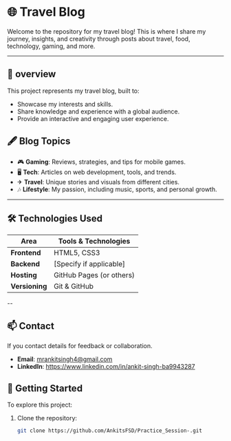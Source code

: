 #  🌐 Travel Blog

Welcome to the repository for my travel blog! This is where I share my journey, insights, and creativity through posts about travel, food, technology, gaming, and more.

---

## 📌 overview

This project represents my travel blog, built to:
- Showcase my interests and skills.
- Share knowledge and experience with a global audience.
- Provide an interactive and engaging user experience.

## 🖋 Blog Topics
- 🎮 **Gaming**: Reviews, strategies, and tips for mobile games.
-   🖥 **Tech**: Articles on web development, tools, and trends.
-  ✈ **Travel**: Unique stories and visuals from different cities.
- 🎶 **Lifestyle**: My passion, including music, sports, and personal growth.

---

## 🛠️ Technologies Used

| Area           | Tools & Technologies          |  
|-----------------|-------------------------------|  
| **Frontend**    | HTML5, CSS3      |  
| **Backend**     | [Specify if applicable]       |  
| **Hosting**     | GitHub Pages (or others)      |  
| **Versioning**  | Git & GitHub                  |  


--
## 📫 Contact
If you contact details for feedback or collaboration.



- **Email**: mrankitsingh4@gmail.com
- **LinkedIn**: https://www.linkedin.com/in/ankit-singh-ba9943287





## 🚀 Getting Started  

To explore this project:  
1. Clone the repository:  
   ```bash  
   git clone https://github.com/AnkitsFSD/Practice_Session-.git
